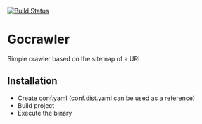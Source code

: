 [![Build Status](https://travis-ci.com/danielnaveda/gocrawler.svg?branch=add-tests)](https://travis-ci.com/danielnaveda/gocrawler)

# Gocrawler

Simple crawler based on the sitemap of a URL

## Installation
- Create conf.yaml (conf.dist.yaml can be used as a reference)
- Build project
- Execute the binary